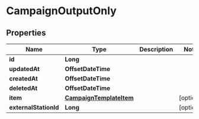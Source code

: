 

# CampaignOutputOnly


## Properties

| Name | Type | Description | Notes |
|------------ | ------------- | ------------- | -------------|
|**id** | **Long** |  |  |
|**updatedAt** | **OffsetDateTime** |  |  |
|**createdAt** | **OffsetDateTime** |  |  |
|**deletedAt** | **OffsetDateTime** |  |  |
|**item** | [**CampaignTemplateItem**](CampaignTemplateItem.md) |  |  [optional] |
|**externalStationId** | **Long** |  |  [optional] |



